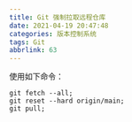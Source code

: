 ```yaml
---
title: Git 强制拉取远程仓库
date: 2021-04-19 20:47:48
categories: 版本控制系统
tags: Git
abbrlink: 63
---
```

使用如下命令：

```
git fetch --all;
git reset --hard origin/main;
git pull;
```
